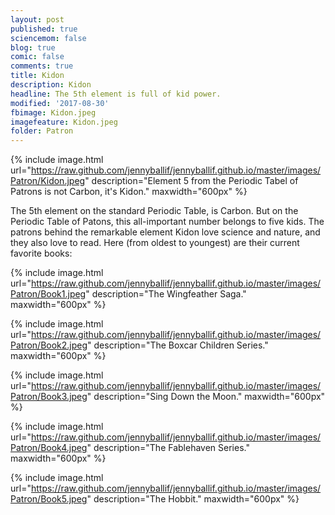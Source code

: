```yaml
---
layout: post
published: true
sciencemom: false
blog: true
comic: false
comments: true
title: Kidon
description: Kidon
headline: The 5th element is full of kid power.
modified: '2017-08-30'
fbimage: Kidon.jpeg
imagefeature: Kidon.jpeg
folder: Patron
---
```

{% include image.html url="https://raw.github.com/jennyballif/jennyballif.github.io/master/images/Patron/Kidon.jpeg" description="Element 5 from the Periodic Tabel of Patrons is not Carbon, it's Kidon." maxwidth="600px" %}


The 5th element on the standard Periodic Table, is Carbon. But on the Periodic Table of Patons, this all-important number belongs to five kids. The patrons behind the remarkable element Kidon love science and nature, and they also love to read. Here (from oldest to youngest) are their current favorite books:

{% include image.html url="https://raw.github.com/jennyballif/jennyballif.github.io/master/images/Patron/Book1.jpeg" description="The Wingfeather Saga." maxwidth="600px" %}

{% include image.html url="https://raw.github.com/jennyballif/jennyballif.github.io/master/images/Patron/Book2.jpeg" description="The Boxcar Children Series." maxwidth="600px" %}

{% include image.html url="https://raw.github.com/jennyballif/jennyballif.github.io/master/images/Patron/Book3.jpeg" description="Sing Down the Moon." maxwidth="600px" %}

{% include image.html url="https://raw.github.com/jennyballif/jennyballif.github.io/master/images/Patron/Book4.jpeg" description="The Fablehaven Series." maxwidth="600px" %}

{% include image.html url="https://raw.github.com/jennyballif/jennyballif.github.io/master/images/Patron/Book5.jpeg" description="The Hobbit." maxwidth="600px" %}